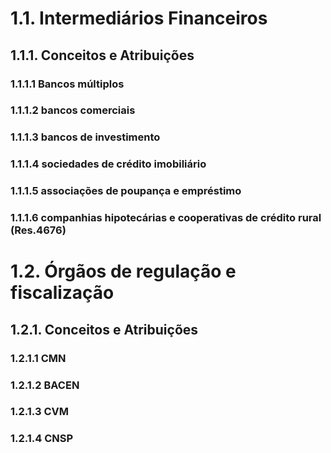# 1.1. Intermediários Financeiros  
## 1.1.1. Conceitos e Atribuições  
### 1.1.1.1 Bancos múltiplos
### 1.1.1.2 bancos comerciais
### 1.1.1.3 bancos de investimento
### 1.1.1.4 sociedades de crédito imobiliário
### 1.1.1.5 associações de poupança e empréstimo
### 1.1.1.6 companhias hipotecárias e cooperativas de crédito rural (Res.4676)  
# 1.2. Órgãos de regulação e fiscalização  
## 1.2.1. Conceitos e Atribuições  
### 1.2.1.1 CMN
### 1.2.1.2 BACEN
### 1.2.1.3 CVM
### 1.2.1.4 CNSP 
